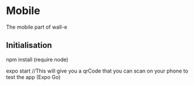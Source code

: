 # Mobile
The mobile part of wall-e

## Initialisation 

npm install (require node)

expo start    //This will give you a qrCode that you can scan on your phone to test the app (Expo Go)
